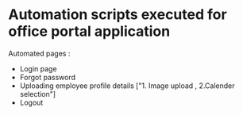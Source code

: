 # Automation scripts executed for office portal application 

Automated pages :
- Login page 
- Forgot password 
- Uploading employee profile details ["1. Image upload , 2.Calender selection"]
- Logout 
